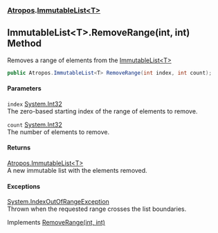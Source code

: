 ### [Atropos](Atropos.md 'Atropos').[ImmutableList&lt;T&gt;](ImmutableList_T_.md 'Atropos.ImmutableList&lt;T&gt;')
## ImmutableList&lt;T&gt;.RemoveRange(int, int) Method
Removes a range of elements from the [ImmutableList&lt;T&gt;](ImmutableList_T_.md 'Atropos.ImmutableList&lt;T&gt;')
```csharp
public Atropos.ImmutableList<T> RemoveRange(int index, int count);
```
#### Parameters
<a name='Atropos_ImmutableList_T__RemoveRange(int_int)_index'></a>
`index` [System.Int32](https://docs.microsoft.com/en-us/dotnet/api/System.Int32 'System.Int32')  
The zero-based starting index of the range of elements to remove.
  
<a name='Atropos_ImmutableList_T__RemoveRange(int_int)_count'></a>
`count` [System.Int32](https://docs.microsoft.com/en-us/dotnet/api/System.Int32 'System.Int32')  
The number of elements to remove.
  
#### Returns
[Atropos.ImmutableList&lt;](ImmutableList_T_.md 'Atropos.ImmutableList&lt;T&gt;')[T](ImmutableList_T_.md#Atropos_ImmutableList_T__T 'Atropos.ImmutableList&lt;T&gt;.T')[&gt;](ImmutableList_T_.md 'Atropos.ImmutableList&lt;T&gt;')  
A new immutable list with the elements removed.
#### Exceptions
[System.IndexOutOfRangeException](https://docs.microsoft.com/en-us/dotnet/api/System.IndexOutOfRangeException 'System.IndexOutOfRangeException')  
Thrown when the requested range crosses the list boundaries.

Implements [RemoveRange(int, int)](https://docs.microsoft.com/en-us/dotnet/api/System.Collections.Immutable.IImmutableList-1.RemoveRange#System_Collections_Immutable_IImmutableList_1_RemoveRange_System_Int32,System_Int32_ 'System.Collections.Immutable.IImmutableList`1.RemoveRange(System.Int32,System.Int32)')  
